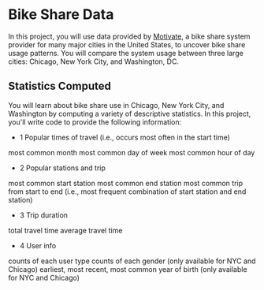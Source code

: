 # Bike Share Data


In this project, you will use data provided by [Motivate](https://www.motivateco.com/), a bike share system provider for many major cities in the United States, to uncover bike share usage patterns. You will compare the system usage between three large cities: Chicago, New York City, and Washington, DC.

## Statistics Computed
You will learn about bike share use in Chicago, New York City, and Washington by computing a variety of descriptive statistics. In this project, you'll write code to provide the following information:

 - 1 Popular times of travel (i.e., occurs most often in the start time)

most common month
most common day of week
most common hour of day


- 2 Popular stations and trip

most common start station
most common end station
most common trip from start to end (i.e., most frequent combination of start station and end station)


- 3 Trip duration

total travel time
average travel time


- 4 User info

counts of each user type
counts of each gender (only available for NYC and Chicago)
earliest, most recent, most common year of birth (only available for NYC and Chicago)
